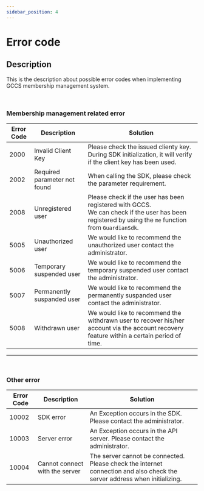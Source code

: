```yaml
---
sidebar_position: 4
---
```

# Error code

## Description
This is the description about possible error codes when implementing GCCS membership management system.

<br/>

### Membership management related error
|Error Code|Description|Solution|
|------|---|---|
|2000|Invalid Client Key|Please check the issued clienty key. <br/> During SDK initialization, it will verify if the client key has been used.|
|2002|Required parameter not found|When calling the SDK, please check the parameter requirement.|
|2008|Unregistered user|Please check if the user has been registered with GCCS. <br/> We can check if the user has been registered by using the `me` function from `GuardianSdk`. |
|5005|Unauthorized user|We would like to recommend the unauthorized user contact the administrator.|
|5006|Temporary suspended user|We would like to recommend the temporary suspended user contact the administrator.|
|5007|Permanently suspanded user|We would like to recommend the permanently suspanded user contact the administrator.|
|5008|Withdrawn user|We would like to recommend the withdrawn user to recover his/her account via the account recovery feature within a certain period of time.|

---

<br/>

### Other error
|Error Code|Description|Solution|
|------|---|---|
|10002|SDK error|An Exception occurs in the SDK. Please contact the administrator.|
|10003|Server error|An Exception occurs in the API server. Please contact the administrator.|
|10004|Cannot connect with the server|The server cannot be connected. Please check the internet connection and also check the server address when initializing.|

















